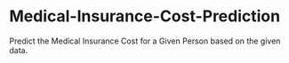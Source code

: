 # Medical-Insurance-Cost-Prediction

Predict the Medical Insurance Cost for a Given Person based on the given data.
